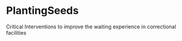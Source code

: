 # PlantingSeeds
Critical Interventions to improve the waiting experience in correctional facilities
